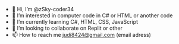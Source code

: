 - 👋 Hi, I’m @zSky-coder34
- 👀 I’m interested in computer code in C# or HTML or another code
- 🌱 I’m currently learning C#, HTML, CSS, JavaScript
- 💞️ I’m looking to collaborate on Replit or other
- 📫 How to reach me judi8424@gmail.com (email adress)

<!---
zSky-coder34/zSky-coder34 is a ✨ special ✨ repository because its `README.md` (this file) appears on your GitHub profile.
You can click the Preview link to take a look at your changes.
--->
